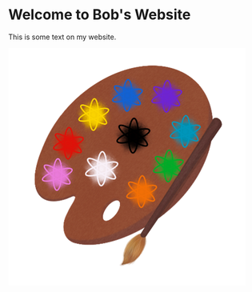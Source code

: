 <!DOCTYPE html>
<html>
  <head>
    <title>My website</title>
  </head>
  <body>
    <h1>Welcome to Bob's Website</h1>
    <p>This is some text on my website.</p>
    <img src="BS Logo.png" alt="My image">
  </body>
</html>

